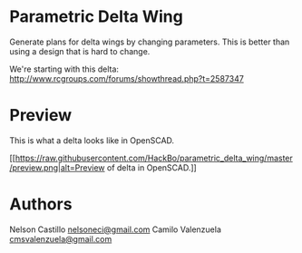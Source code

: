 # Parametric Delta Wing

Generate plans for delta wings by changing parameters.
This is better than using a design that is hard to change.

We're starting with this delta: http://www.rcgroups.com/forums/showthread.php?t=2587347

# Preview

This is what a delta looks like in OpenSCAD.

[[https://raw.githubusercontent.com/HackBo/parametric_delta_wing/master/preview.png|alt=Preview of delta in OpenSCAD.]]

# Authors

Nelson Castillo <nelsoneci@gmail.com>
Camilo Valenzuela <cmsvalenzuela@gmail.com>
